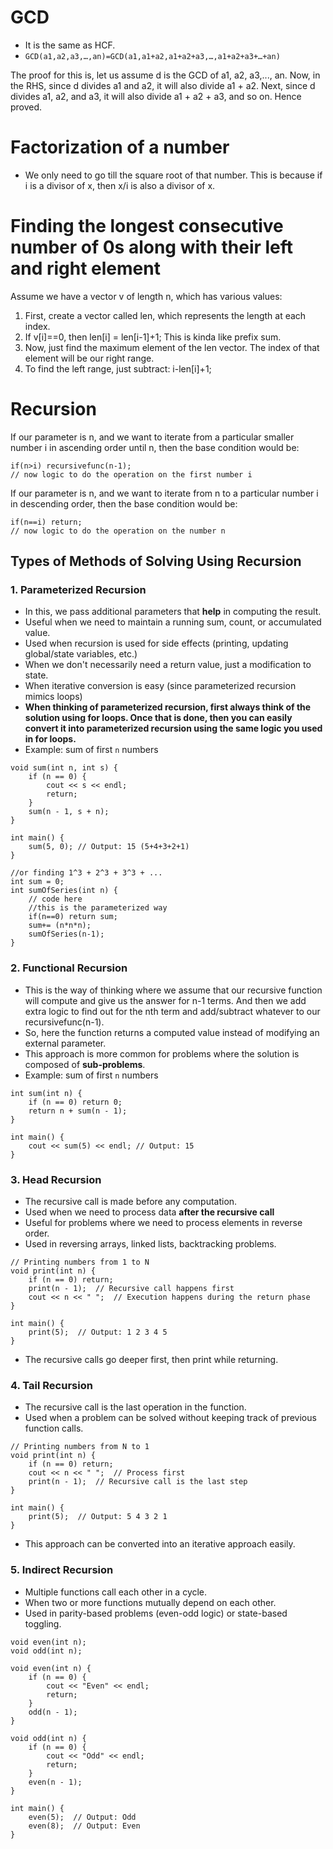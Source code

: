 # GCD
- It is the same as HCF.
- ```GCD(a1,a2,a3,…,an)=GCD(a1,a1+a2,a1+a2+a3,…,a1+a2+a3+…+an)```

The proof for this is, let us assume d is the GCD of a1, a2, a3,..., an. 
Now, in the RHS, since d divides a1 and a2, it will also divide a1 + a2. 
Next, since d divides a1, a2, and a3, it will also divide a1 + a2 + a3, and so on. Hence proved.

# Factorization of a number
- We only need to go till the square root of that number. This is because if i is a divisor of x, then x/i is also a divisor of x.

# Finding the longest consecutive number of 0s along with their left and right element
Assume we have a vector v of length n, which has various values:
1. First, create a vector called len, which represents the length at each index.
2. If v[i]==0, then len[i] = len[i-1]+1; This is kinda like prefix sum.
3. Now, just find the maximum element of the len vector. The index of that element will be our right range.
4. To find the left range, just subtract: i-len[i]+1;

# Recursion  
If our parameter is n, and we want to iterate from a particular smaller number i in ascending order until n, then the base condition would be:  
```
if(n>i) recursivefunc(n-1);
// now logic to do the operation on the first number i
```

If our parameter is n, and we want to iterate from n to a particular number i in descending order, then the base condition would be: 
```
if(n==i) return;
// now logic to do the operation on the number n
```

## Types of Methods of Solving Using Recursion
### 1. Parameterized Recursion
- In this, we pass additional parameters that **help** in computing the result.
- Useful when we need to maintain a running sum, count, or accumulated value.
- Used when recursion is used for side effects (printing, updating global/state variables, etc.)
- When we don't necessarily need a return value, just a modification to state.
- When iterative conversion is easy (since parameterized recursion mimics loops)
- **When thinking of parameterized recursion, first always think of the solution using for loops. Once that is done, then you can easily convert it into parameterized recursion using the same logic you used in for loops.**
- Example: sum of first ```n``` numbers
```
void sum(int n, int s) {
    if (n == 0) {
        cout << s << endl;
        return;
    }
    sum(n - 1, s + n);
}

int main() {
    sum(5, 0); // Output: 15 (5+4+3+2+1)
}

//or finding 1^3 + 2^3 + 3^3 + ...
int sum = 0;
int sumOfSeries(int n) {
    // code here
    //this is the parameterized way
    if(n==0) return sum;
    sum+= (n*n*n);
    sumOfSeries(n-1);
}
```

### 2. Functional Recursion
- This is the way of thinking where we assume that our recursive function will compute and give us the answer for n-1 terms. And then we add extra logic to find out for the nth term and add/subtract whatever to our recursivefunc(n-1).
- So, here the function returns a computed value instead of modifying an external parameter.
- This approach is more common for problems where the solution is composed of **sub-problems**.
- Example: sum of first ```n``` numbers
```
int sum(int n) {
    if (n == 0) return 0;
    return n + sum(n - 1);
}

int main() {
    cout << sum(5) << endl; // Output: 15
}
```

### 3. Head Recursion
- The recursive call is made before any computation.
- Used when we need to process data **after the recursive call**
- Useful for problems where we need to process elements in reverse order.
- Used in reversing arrays, linked lists, backtracking problems.
```
// Printing numbers from 1 to N
void print(int n) {
    if (n == 0) return;
    print(n - 1);  // Recursive call happens first
    cout << n << " ";  // Execution happens during the return phase
}

int main() {
    print(5);  // Output: 1 2 3 4 5
}

```
  
- The recursive calls go deeper first, then print while returning.

### 4. Tail Recursion
- The recursive call is the last operation in the function.
- Used when a problem can be solved without keeping track of previous function calls.
```
// Printing numbers from N to 1
void print(int n) {
    if (n == 0) return;
    cout << n << " ";  // Process first
    print(n - 1);  // Recursive call is the last step
}

int main() {
    print(5);  // Output: 5 4 3 2 1
}

```
- This approach can be converted into an iterative approach easily.

### 5. Indirect Recursion
- Multiple functions call each other in a cycle.
- When two or more functions mutually depend on each other.
- Used in parity-based problems (even-odd logic) or state-based toggling.
```
void even(int n);
void odd(int n);

void even(int n) {
    if (n == 0) {
        cout << "Even" << endl;
        return;
    }
    odd(n - 1);
}

void odd(int n) {
    if (n == 0) {
        cout << "Odd" << endl;
        return;
    }
    even(n - 1);
}

int main() {
    even(5);  // Output: Odd
    even(8);  // Output: Even
}
```

